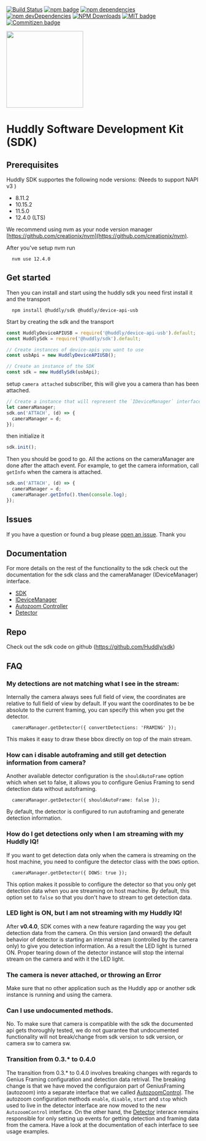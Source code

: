 <p>
  <a href="https://travis-ci.com/Huddly/sdk"><img src="https://travis-ci.com/Huddly/sdk.svg?branch=master" alt="Build Status"></a>
  <a href="https://www.npmjs.com/package/@huddly/sdk"><img src="https://badge.fury.io/js/%40huddly%2Fsdk.svg" alt="npm badge"></a>
  <a href="https://img.shields.io/david/Huddly/sdk"><img src="https://img.shields.io/david/Huddly/sdk.svg" alt="npm dependencies"></a>
  <a href="https://img.shields.io/david/dev/Huddly/sdk"><img src="https://img.shields.io/david/dev/Huddly/sdk.svg" alt="npm devDependencies"></a>
  <a href="https://npmcharts.com/compare/@huddly/sdk?minimal=true"><img src="https://img.shields.io/npm/dm/@huddly/sdk.svg?style=flat" alt="NPM Downloads"></a>
  <a href="https://opensource.org/licenses/MIT"><img src="https://img.shields.io/badge/license-MIT-brightgreen.svg" alt="MIT badge"></a>
  <a href="http://commitizen.github.io/cz-cli/"><img src="https://img.shields.io/badge/commitizen-friendly-brightgreen.svg" alt="Commitizen badge"></a>
</p>


<img class="huddly-logo" width="200px" height="auto" src="http://developer.huddly.com/assets/imgs/huddly.png" />

# Huddly Software Development Kit (SDK)

## Prerequisites
Huddly SDK supportes the following node versions: (Needs to support NAPI v3 )

- 8.11.2
- 10.15.2
- 11.5.0
- 12.4.0 (LTS)

We recommend using nvm as your node version manager [https://github.com/creationix/nvm](https://github.com/creationix/nvm).

After you've setup nvm run
```
  nvm use 12.4.0
```

## Get started
Then you can install and start using the huddly sdk you need first install it and the transport
```
  npm install @huddly/sdk @huddly/device-api-usb
```

Start by creating the sdk and the transport

```javascript
const HuddlyDeviceAPIUSB = require('@huddly/device-api-usb').default;
const HuddlySdk = require('@huddly/sdk').default;

// Create instances of device-apis you want to use
const usbApi = new HuddlyDeviceAPIUSB();

// Create an instance of the SDK
const sdk = new HuddlySdk(usbApi);
```

setup ```camera attached``` subscriber, this will give you a camera than has been attached.

```javascript
// Create a instance that will represent the `IDeviceManager` interface
let cameraManager;
sdk.on('ATTACH', (d) => {
  cameraManager = d;
});
```

then initialize it

```javascript
sdk.init();
```

Then you should be good to go. All the actions on the cameraManager are done after the attach event. For example, to get the camera information, call `getInfo` when the camera is attached.

```javascript
sdk.on('ATTACH', (d) => {
  cameraManager = d;
  cameraManager.getInfo().then(console.log);
});
```
## Issues
If you have a question or found a bug please [open an issue](https://github.com/Huddly/sdk/issues). Thank you


## Documentation
For more details on the rest of the functionality to the sdk check out the documentation for the sdk class and the cameraManager (IDeviceManager) interface.

 - [SDK](http://developer.huddly.com/classes/HuddlySdk.html)
 - [IDeviceManager](http://developer.huddly.com/interfaces/IDeviceManager.html)
 - [Autozoom Controller](http://developer.huddly.com/interfaces/IAutozoomControl.html)
 - [Detector](http://developer.huddly.com/interfaces/IDetector.html)

## Repo
Check out the sdk code on github (https://github.com/Huddly/sdk)

## FAQ
### My detections are not matching what I see in the stream:
  Internally the camera always sees full field of view, the coordinates are relative to full field of view by default. If you want the coordinates to be be absolute to the current framing, you can specify this when you get the detector.
  ```
    cameraManager.getDetector({ convertDetections: 'FRAMING' });
  ```
  This makes it easy to draw these bbox directly on top of the main stream.

### How can i disable autoframing and still get detection information from camera?
  Another available detector configuration is the `shouldAutoFrame` option which when set to false, it allows you to configure Genius Framing to send detection data without autoframing.

  ```
    cameraManager.getDetector({ shouldAutoFrame: false });
  ```
  By default, the detector is configured to run autoframing and generate detection information.

### How do I get detections only when I am streaming with my Huddly IQ!
  If you want to get detection data only when the camera is streaming on the host machine, you need to configure the detector class with the `DOWS` option.

  ```
    cameraManager.getDetector({ DOWS: true });
  ```
  This option makes it possible to configure the detector so that you only get detection data when you are streaming on host machine. By default, this option set to `false` so that you don't have to stream to get detection data.

### LED light is ON, but I am not streaming with my Huddly IQ!
  After **v0.4.0**, SDK comes with a new feature ragarding the way you get detection data from the camera. On this version (and onward) the default behavior of detector is starting an internal stream (controlled by the camera only) to give you detection information. As a result the LED light is turned ON. Proper tearing down of the detector instance will stop the internal stream on the camera and with it the LED light.

### The camera is never attached, or throwing an Error
  Make sure that no other application such as the Huddly app or another sdk instance is running and using the camera.

### Can I use undocumented methods.
No. To make sure that camera is compatible with the sdk the documented api gets thoroughly tested, we do not guarantee that undocumented functionality will not break/change from sdk version to sdk version, or camera sw to camera sw.

### Transition from 0.3.* to 0.4.0
  The transition from 0.3.* to 0.4.0 involves breaking changes with regards to Genius Framing configuration and detection data retrival. The breaking change is that we have moved the configuraion part of GeniusFraming (autozoom) into a separate interface that we called [AutozoomControl](http://developer.huddly.com/interfaces/IAutozoomControl.html#readme). The autozoom configuration methods `enable`, `disable`, `start` and `stop` which used to live in the detector interface are now moved to the new `AutozoomControl` interface. On the other hand, the [Detector](https://developer.huddly.com/interfaces/IDetector.html#readme) interace remains responsible for only setting up events for getting detection and framing data from the camera. Have a look at the documentation of each interface to see usage examples.
